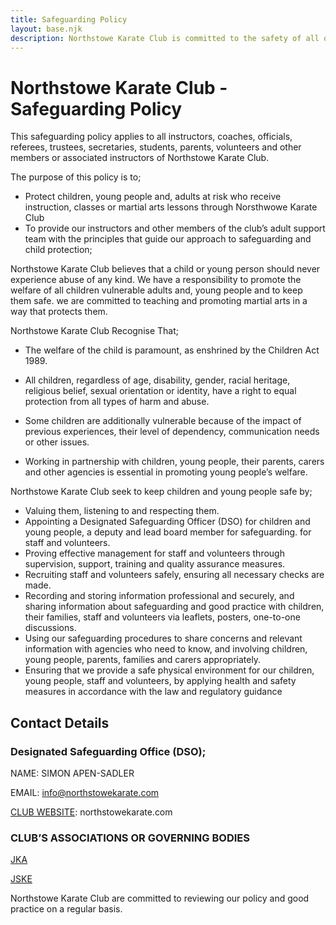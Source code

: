 ```yaml
---
title: Safeguarding Policy
layout: base.njk
description: Northstowe Karate Club is committed to the safety of all of its students.
---
```



# Northstowe Karate Club - Safeguarding Policy

This safeguarding policy applies to all instructors, coaches, officials, referees, trustees, secretaries,
students, parents, volunteers and other members or associated instructors of Northstowe Karate Club.

The purpose of this policy is to;
* Protect children, young people and, adults at risk who receive instruction, classes or martial arts lessons
through Norsthwowe Karate Club
* To provide our instructors and other members of the club’s adult support team with the
principles that guide our approach to safeguarding and child protection;

Northstowe Karate Club believes that a child or young person
should never experience abuse of any kind. We have a
responsibility to promote the welfare of all children
vulnerable adults and, young people and to keep them safe. we are
committed to teaching and promoting martial arts
in a way that protects them.

Northstowe Karate Club Recognise That;
* The welfare of the child is paramount, as enshrined by the Children Act 1989.
* All children, regardless of age, disability, gender, racial heritage, religious belief, sexual orientation
or identity, have a right to equal protection from all types of harm and abuse.

* Some children are additionally vulnerable because of the impact of previous experiences, their
level of dependency, communication needs or other issues.
* Working in partnership with children, young people, their parents, carers and other agencies is
essential in promoting young people’s welfare.

Northstowe Karate Club seek to keep children and young people
safe by;

* Valuing them, listening to and respecting them.
* Appointing a Designated Safeguarding Officer (DSO) for children and young people, a deputy and
lead board member for safeguarding.
for staff and volunteers.
* Proving effective management for staff and volunteers through supervision, support, training and
quality assurance measures.
* Recruiting staff and volunteers safely, ensuring all necessary checks are made.
* Recording and storing information professional and securely, and sharing information about
safeguarding and good practice with children, their families, staff and volunteers via leaflets,
posters, one-to-one discussions.
* Using our safeguarding procedures to share concerns and relevant information with agencies
who need to know, and involving children, young people, parents, families and carers
appropriately.
* Ensuring that we provide a safe physical environment for our children, young people, staff and
volunteers, by applying health and safety measures in accordance with the law and regulatory
guidance

## Contact Details

### Designated Safeguarding Office (DSO);

NAME: SIMON APEN-SADLER

EMAIL: info@northstowekarate.com

[CLUB WEBSITE](/): northstowekarate.com

### CLUB’S ASSOCIATIONS OR GOVERNING BODIES

[JKA](https://jka.or.jp/en)

[JSKE](https://jske.co.uk)

Northstowe Karate Club are committed to reviewing our policy and good practice on a regular basis.

